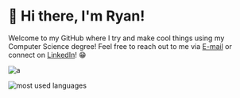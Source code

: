 # 👋 Hi there, I'm Ryan! 

Welcome to my GitHub where I try and make cool things using my Computer Science degree!
Feel free to reach out to me via [E-mail](mailto:amiri.ry@northeastern.edu) or connect on [LinkedIn](https://www.linkedin.com/in/ryanamiri/)! 😁


![a](https://github-profile-summary-cards.vercel.app/api/cards/profile-details?username=ryankamiri&theme=react)

![most used languages](https://github-readme-stats.vercel.app/api/top-langs/?username=ryankamiri&theme=react&hide_border=true&count_private=true&include_all_commits=true&langs_count=40&layout=compact&card_width=334)

